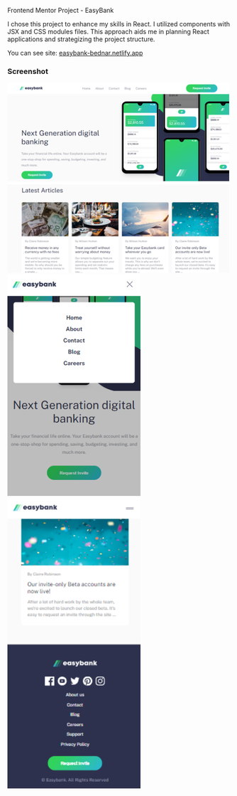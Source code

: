 Frontend Mentor Project - EasyBank

I chose this project to enhance my skills in React. I utilized components with JSX and CSS modules files. This approach aids me in planning React applications and strategizing the project structure.

You can see site: [easybank-bednar.netlify.app](https://easybank-bednar.netlify.app/)

### Screenshot

<img src="./src/images/Zrzut ekranu 2024-05-11 140220.png" width="500">
<img src="./src/images/Zrzut ekranu 2024-05-11 140233.png" width="500">
<img src="./src/images/Zrzut ekranu 2024-05-11 140309.png" width="300">
<img src="./src/images/Zrzut ekranu 2024-05-11 140330.png" width="300">
